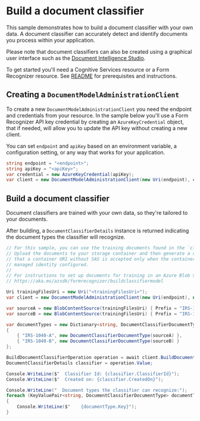 # Build a document classifier

This sample demonstrates how to build a document classifier with your own data. A document classifier can accurately detect and identify documents you process within your application.

Please note that document classifiers can also be created using a graphical user interface such as the [Document Intelligence Studio][fr_studio].

To get started you'll need a Cognitive Services resource or a Form Recognizer resource.  See [README][README] for prerequisites and instructions.

## Creating a `DocumentModelAdministrationClient`

To create a new `DocumentModelAdministrationClient` you need the endpoint and credentials from your resource. In the sample below you'll use a Form Recognizer API key credential by creating an `AzureKeyCredential` object, that if needed, will allow you to update the API key without creating a new client.

You can set `endpoint` and `apiKey` based on an environment variable, a configuration setting, or any way that works for your application.

```C# Snippet:CreateDocumentModelAdministrationClient
string endpoint = "<endpoint>";
string apiKey = "<apiKey>";
var credential = new AzureKeyCredential(apiKey);
var client = new DocumentModelAdministrationClient(new Uri(endpoint), credential);
```

## Build a document classifier

Document classifiers are trained with your own data, so they're tailored to your documents.

After building, a `DocumentClassifierDetails` instance is returned indicating the document types the classifier will recognize.

```C# Snippet:FormRecognizerSampleBuildClassifier
// For this sample, you can use the training documents found in the `classifierTrainingFiles` folder.
// Upload the documents to your storage container and then generate a container SAS URL. Note
// that a container URI without SAS is accepted only when the container is public or has a
// managed identity configured.
//
// For instructions to set up documents for training in an Azure Blob Storage Container, please see:
// https://aka.ms/azsdk/formrecognizer/buildclassifiermodel

Uri trainingFilesUri = new Uri("<trainingFilesUri>");
var client = new DocumentModelAdministrationClient(new Uri(endpoint), new AzureKeyCredential(apiKey));

var sourceA = new BlobContentSource(trainingFilesUri) { Prefix = "IRS-1040-A/train" };
var sourceB = new BlobContentSource(trainingFilesUri) { Prefix = "IRS-1040-B/train" };

var documentTypes = new Dictionary<string, DocumentClassifierDocumentType>()
{
    { "IRS-1040-A", new DocumentClassifierDocumentType(sourceA) },
    { "IRS-1040-B", new DocumentClassifierDocumentType(sourceB) }
};

BuildDocumentClassifierOperation operation = await client.BuildDocumentClassifierAsync(WaitUntil.Completed, documentTypes);
DocumentClassifierDetails classifier = operation.Value;

Console.WriteLine($"  Classifier Id: {classifier.ClassifierId}");
Console.WriteLine($"  Created on: {classifier.CreatedOn}");

Console.WriteLine("  Document types the classifier can recognize:");
foreach (KeyValuePair<string, DocumentClassifierDocumentType> documentType in classifier.DocumentTypes)
{
    Console.WriteLine($"    {documentType.Key}");
}
```

[README]: https://github.com/Azure/azure-sdk-for-net/tree/main/sdk/formrecognizer/Azure.AI.FormRecognizer#getting-started
[fr_studio]: https://aka.ms/azsdk/formrecognizer/formrecognizerstudio
